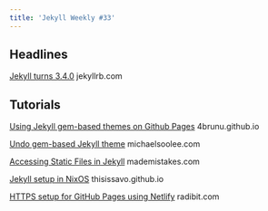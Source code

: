 ```yaml
---
title: 'Jekyll Weekly #33'
---
```


## Headlines

[Jekyll turns 3.4.0](https://jekyllrb.com/news/2017/01/18/jekyll-3-4-0-released/)
jekyllrb.com

## Tutorials

[Using Jekyll gem-based themes on Github Pages](https://4brunu.github.io/blog/2017/01/29/using-jekyll-gem-based-themes-on-github-pages)
4brunu.github.io

[Undo gem-based Jekyll theme](https://michaelsoolee.com/undo-gem-based-jekyll-theme/)
michaelsoolee.com

[Accessing Static Files in Jekyll](https://mademistakes.com/til/static-files/)
mademistakes.com

[Jekyll setup in NixOS](https://thisissavo.github.io/programming/2017/01/30/jekyll-setup-in-nixos.html)
thisissavo.github.io

[HTTPS setup for GitHub Pages using Netlify](https://www.radibit.com/2017/01/29/https-setup-for-github-pages.html)
radibit.com
